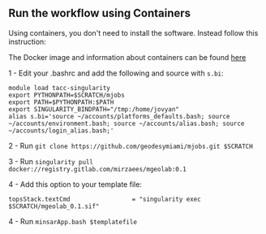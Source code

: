 ##  Run the workflow using Containers

Using containers, you don't need to install the software. Instead follow this instruction:

The Docker image and information about containers can be found [here](https://gitlab.com/mirzaees/mgeolab)

1 - Edit your .bashrc and add the following and source with `s.bi`:
```
module load tacc-singularity
export PYTHONPATH=$SCRATCH/mjobs
export PATH=$PYTHONPATH:$PATH
export SINGULARITY_BINDPATH="/tmp:/home/jovyan"
alias s.bi='source ~/accounts/platforms_defaults.bash; source ~/accounts/environment.bash; source ~/accounts/alias.bash; source ~/accounts/login_alias.bash;' 
```

2 - Run `git clone https://github.com/geodesymiami/mjobs.git $SCRATCH`

3 - Run `singularity pull docker://registry.gitlab.com/mirzaees/mgeolab:0.1`

4 - Add this option to your template file:
```
topsStack.textCmd                 = "singularity exec $SCRATCH/mgeolab_0.1.sif"
```

4 - Run `minsarApp.bash $templatefile`
